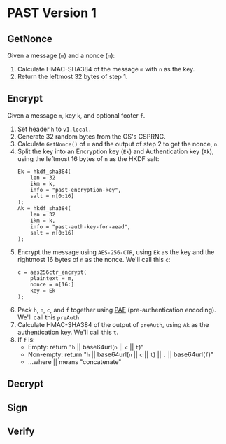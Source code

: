 # PAST Version 1

## GetNonce

Given a message (`m`) and a nonce (`n`):

1. Calculate HMAC-SHA384 of the message `m` with `n` as the key.
2. Return the leftmost 32 bytes of step 1.

## Encrypt

Given a message `m`, key `k`, and optional footer `f`.

1. Set header `h` to `v1.local.`
2. Generate 32 random bytes from the OS's CSPRNG.
3. Calculate `GetNonce()` of `m` and the output of step 2
   to get the nonce, `n`.
4. Split the key into an Encryption key (`Ek`) and Authentication key (`Ak`),
   using the leftmost 16 bytes of `n` as the HKDF salt:
   ```
   Ek = hkdf_sha384(
       len = 32
       ikm = k,
       info = "past-encryption-key",
       salt = n[0:16]
   );
   Ak = hkdf_sha384(
       len = 32
       ikm = k,
       info = "past-auth-key-for-aead",
       salt = n[0:16]
   );
   ```
5. Encrypt the message using `AES-256-CTR`, using `Ek` as the key and
   the rightmost 16 bytes of `n` as the nonce. We'll call this `c`:
   ```
   c = aes256ctr_encrypt(
       plaintext = m,
       nonce = n[16:]
       key = Ek
   );
   ```
6. Pack `h`, `n`, `c`, and `f` together using
   [PAE](https://github.com/paragonie/past/blob/master/docs/01-Protocol-Versions/Common.md#authentication-padding)
   (pre-authentication encoding). We'll call this `preAuth`
7. Calculate HMAC-SHA384 of the output of `preAuth`, using `Ak` as the
   authentication key. We'll call this `t`.
8. If `f` is:
   * Empty: return "`h` || base64url(`n` || `c` || `t`)"
   * Non-empty: return "`h` || base64url(`n` || `c` || `t`) || `.` || base64url(`f`)"
   * ...where || means "concatenate"

## Decrypt

## Sign

## Verify


